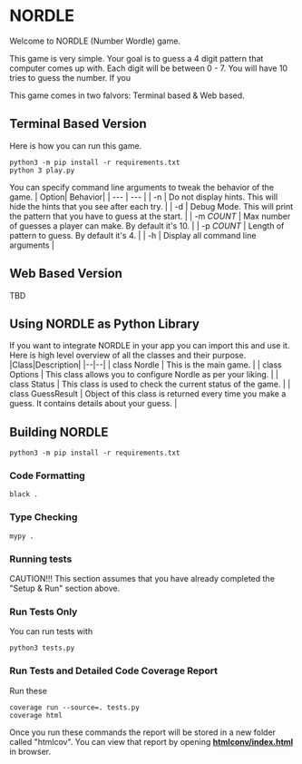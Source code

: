 
# NORDLE
Welcome to NORDLE (Number Wordle) game.

This game is very simple. Your goal is to guess a 4 digit pattern that computer comes up with. Each digit will be between 0 - 7. You will have 10 tries to guess the number. If you

This game comes in two falvors: Terminal based & Web based.

## Terminal Based Version
Here is how you can run this game.
```
python3 -m pip install -r requirements.txt
python 3 play.py
```

You can specify command line arguments to tweak the behavior of the game.
| Option| Behavior|
| --- | --- |
| -n | Do not display hints. This will hide the hints that you see after each try. |
| -d | Debug Mode. This will print the pattern that you have to guess at the start. |
| -m *COUNT* | Max number of guesses a player can make. By default it's 10. |
| -p *COUNT* | Length of pattern to guess. By default it's 4. |
| -h | Display all command line arguments |

## Web Based Version
TBD

## Using NORDLE as Python Library
If you want to integrate NORDLE in your app you can import this and use it. Here is high level overview of all the classes and their purpose.
|Class|Description|
|--|--|
| class Nordle | This is the main game. |
| class Options | This class allows you to configure Nordle as per your liking. |
| class Status | This class is used to check the current status of the game. |
| class GuessResult | Object of this class is returned every time you make a guess. It contains details about your guess. |


## Building NORDLE
```
python3 -m pip install -r requirements.txt
```

### Code Formatting
```
black .
```

### Type Checking
```
mypy .
```

### Running tests
CAUTION!!! This section assumes that you have already completed the "Setup & Run" section above.
### Run Tests Only
You can run tests with
```
python3 tests.py
```
### Run Tests and Detailed Code Coverage Report
Run these
```
coverage run --source=. tests.py
coverage html
```
Once you run these commands the report will be stored in a new folder called "htmlcov". You can view that report by opening **[htmlconv/index.html](htmlconv/index.html)** in browser.
